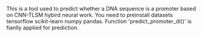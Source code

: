 This is a tool used to predict whether a DNA sequence is a promoter based on CNN-TLSM hybird neural work.
You need to preinstall datasets tensorflow scikit-learn numpy pandas.
Function 'predict_promoter_dl()' is fianlly applied for prediction.
